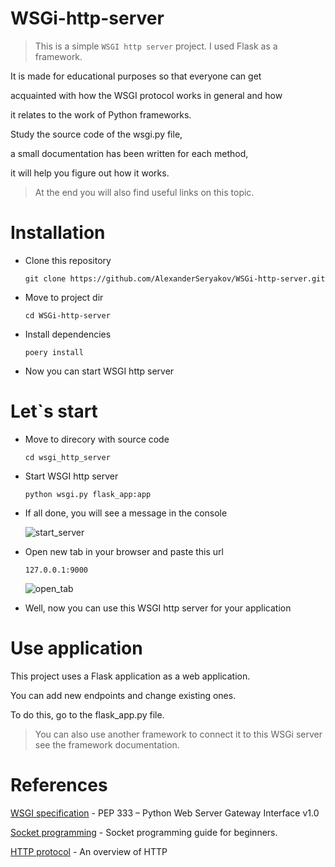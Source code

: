 # WSGi-http-server
> This is a simple `WSGI http server` project.
> I used Flask as a framework.

It is made for educational purposes so that everyone can get 

acquainted with how the WSGI protocol works in general and how 

it relates to the work of Python frameworks.

Study the source code of the wsgi.py file, 

a small documentation has been written for each method, 

it will help you figure out how it works.

> At the end you will also find useful links on this topic.
# Installation

- Clone this repository
  
  ```
  git clone https://github.com/AlexanderSeryakov/WSGi-http-server.git
  ```
- Move to project dir
  
  ```
  cd WSGi-http-server
  ``` 
- Install dependencies

  ```
  poery install
  ```
- Now you can start WSGI http server

# Let`s start
- Move to direcory with source code
  
  ```
  cd wsgi_http_server
  ```
- Start WSGI http server
  ```
  python wsgi.py flask_app:app
  ```
- If all done, you will see a message in the console
  
  ![start_server](https://github.com/AlexanderSeryakov/WSGi-http-server/assets/110708669/41ef24fe-98c3-43f5-8b4e-e228f27e9c5c)

- Open new tab in your browser and paste this url
  ```
  127.0.0.1:9000
  ```
  ![open_tab](https://github.com/AlexanderSeryakov/WSGi-http-server/assets/110708669/7ba67db4-bc09-4e61-b62c-8adba3a57a9f)

- Well, now you can use this WSGI http server for your application

# Use application

This project uses a Flask application as a web application.

You can add new endpoints and change existing ones.

To do this, go to the flask_app.py file.

> You can also use another framework to connect it to this WSGi server see the framework documentation.

# References
[WSGI specification](https://peps.python.org/pep-0333/) - PEP 333 – Python Web Server Gateway Interface v1.0

[Socket programming](https://realpython.com/python-sockets/) - Socket programming guide for beginners.

[HTTP protocol](https://developer.mozilla.org/en-US/docs/Web/HTTP/Overview) - An overview of HTTP
